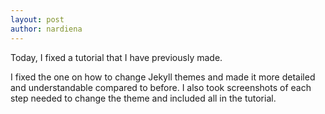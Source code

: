 ```yaml
---
layout: post
author: nardiena
---
```


Today, I fixed a tutorial that I have previously made.

I fixed the one on how to change Jekyll themes and made it more detailed and understandable compared to before. I also took screenshots of each step needed to change the theme and included all in the tutorial.
